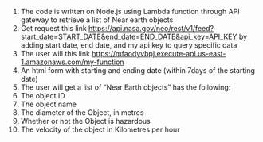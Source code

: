 1.	The code is written on Node.js using Lambda function through API gateway to retrieve a list of Near earth objects
2.	Get request this  link  https://api.nasa.gov/neo/rest/v1/feed?start_date=START_DATE&end_date=END_DATE&api_key=API_KEY by adding start date, end date, and my api key to query specific data
3.	The user will this link https://mfaodyvbpj.execute-api.us-east-1.amazonaws.com/my-function
4.	An html form with starting and ending date (within 7days of the starting date)
5.	The user will get a list of “Near Earth objects” has the following:
1.	The object ID
2.	The object name
3.	The diameter of the Object, in metres
4.	Whether or not the Object is hazardous
5.	The velocity of the object in Kilometres per hour
